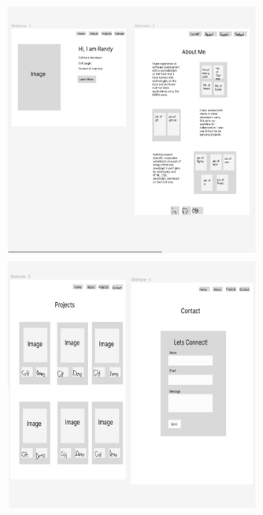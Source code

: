<img 
     src="pics/HomeNAbout.png" 
     alt="wireframes in Figma"
     style="width: 600px; height: 500px">
     
<img
     src="pics/ProjectsNContact.png"
     alt="wirefraes in Figma"
     style="width: 600px; height: 500px; display: flex; justify-content: flex-end">
